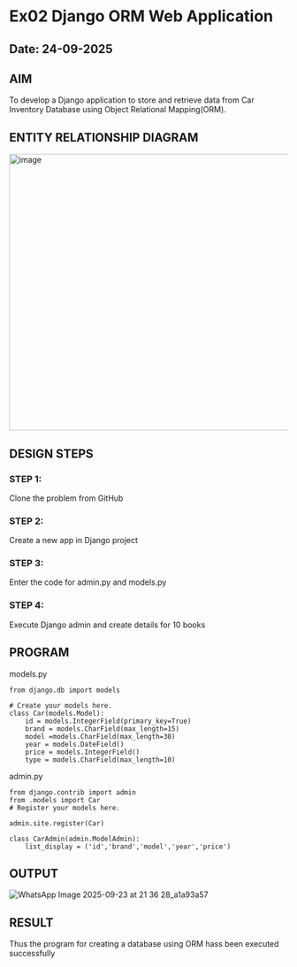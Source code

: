 # Ex02 Django ORM Web Application
## Date: 24-09-2025

## AIM
To develop a Django application to store and retrieve data from Car Inventory Database using Object Relational Mapping(ORM).

## ENTITY RELATIONSHIP DIAGRAM

<img width="931" height="500" alt="image" src="https://github.com/user-attachments/assets/63aa7363-720f-423a-bfe0-d0688bced95e" />


## DESIGN STEPS

### STEP 1:
Clone the problem from GitHub

### STEP 2:
Create a new app in Django project

### STEP 3:
Enter the code for admin.py and models.py

### STEP 4:
Execute Django admin and create details for 10 books

## PROGRAM

models.py

```
from django.db import models

# Create your models here.
class Car(models.Model):
    id = models.IntegerField(primary_key=True)
    brand = models.CharField(max_length=15)
    model =models.CharField(max_length=30)
    year = models.DateField()
    price = models.IntegerField()
    type = models.CharField(max_length=10)

```

admin.py

```
from django.contrib import admin
from .models import Car
# Register your models here.

admin.site.register(Car)

class CarAdmin(admin.ModelAdmin):
    list_display = ('id','brand','model','year','price')
```

## OUTPUT

![WhatsApp Image 2025-09-23 at 21 36 28_a1a93a57](https://github.com/user-attachments/assets/caf7a273-7f82-47ac-99bf-3c1e7e3b3500)


## RESULT
Thus the program for creating a database using ORM hass been executed successfully
